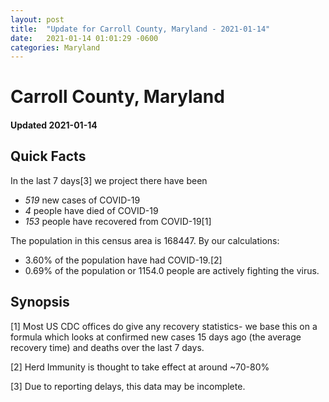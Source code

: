 ```yaml
---
layout: post
title:  "Update for Carroll County, Maryland - 2021-01-14"
date:   2021-01-14 01:01:29 -0600
categories: Maryland
---
```


# Carroll County, Maryland
#### Updated 2021-01-14

## Quick Facts

In the last 7 days[3] we project there have been
- *519* new cases of COVID-19
- *4* people have died of COVID-19
- *153* people have recovered from COVID-19[1]

The population in this census area is 168447. By our calculations:
- 3.60% of the population have had COVID-19.[2]
- 0.69% of the population or 1154.0 people are actively fighting the virus.

## Synopsis




[1] Most US CDC offices do give any recovery statistics- we base this on a formula which looks at confirmed new cases
15 days ago (the average recovery time) and deaths over the last 7 days.

[2] Herd Immunity is thought to take effect at around ~70-80%

[3] Due to reporting delays, this data may be incomplete.
 
    